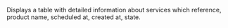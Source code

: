 Displays a table with detailed information about services which reference, product name, scheduled at, created at, state.
